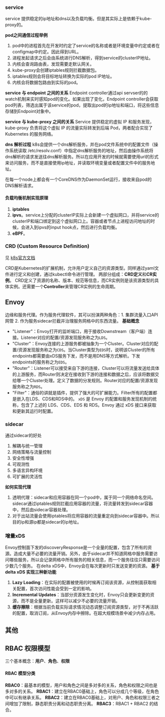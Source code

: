 ### service 
service 提供稳定的ip地址和dns以及负载均衡。但是其实际上是依赖于kube-proxy的。

**pod之间通信过程举例**
1. pod中的进程首先在开发时约定了service的名称或者是环境变量中约定或者在configmap中约定。因此得到URL。
2. 进程发起请求之后会由系统进行DNS解析，得到service的clusterIP地址。
3. 内核会查询路由表，发现需要走默认网关。
4. kube-proxy会创建iptables规则拦截数据包。
5. iptables规则会将目标地址转换为实际的pod IP地址。
6. 内核会将数据包路由到实际的pod。

**service 与 endpoint 之间的关系**
Endpoint controller通过api servser的的watch机制来实时感知pod的变化。如果出现了变化，Endpoint controller会获取pod列表，筛选出属于该service的pod，提取出pod的ip地址和端口，将这些信息存储到Endpoint对象中。

**service 与 kube-proxy 之间的关系**
Service 提供稳定的虚拟 IP 和服务发现，kube-proxy 负责将这个虚拟 IP 的流量实际转发到后端 Pod，两者配合实现了 Kubernetes 的服务网络。

**dns 解析过程**
k8s会提供一个dns解析服务，并在pod文件系统中的配置文件（操作系统读取 /etc/resolv.conf）中指定dns解析服务的地址，然后由操作系统将dns解析的请求发送往dns解析服务。所以在应用开发的时候就需要使用url的形式来访问服务，而不是直接使用ip地址，并读取环境变量或者配置文件中的服务地址。

在每一个node上都会有一个CoreDNS作为DaemonSet运行，接收来自pod的DNS解析请求。


#### 负载均衡机制实现原理
1. **iptables**
2. **ipvs**。service上分配的clusterIP实际上会新建一个虚拟网口，并将service的clusterIP和端口绑定到这个虚拟网口上。容器或者节点上进程访问地址的时候，会进入到ipvs的input hook点，然后进行负载均衡。
3. **eBPF**。

### CRD (Custom Resource Definition)
见 [k8s官方文档](https://kubernetes.io/zh-cn/docs/concepts/extend-kubernetes/api-extension/custom-resources/)

CRD是Kubernetes的扩展机制，允许用户定义自己的资源类型。同样通过yaml文件进行定义和创建，通过kubectl命令进行管理。
两部分组成：**CRD定义**和**CR实例**。
CRD定义了资源的名称、版本、规范等信息，而CR实例则是该资源类型的具体实例。还需要一个**Controller**来管理CR实例的生命周期。


## Envoy
边缘和服务代理。作为服务代理软件，其可以扮演两种角色：1. 集群流量入口API网管 2. 作为服务sidecar拦截并治理服务网格中的东西流量。
**基础概念**
- "Listener"：Envoy打开的监听端口，用于接收Downstream（客户端）连接。Listener对应的配置/资源发现服务称之为`LDS`。
- "Cluster"：Envoy连接的上游服务都被抽象为一个Cluster。Cluster对应的配置/资源发现服务称之为`CDS`。当Cluster类型为`EDS`时，说明该Cluster的所有endpoints都需要由xDS服务下发，而不是用DNS等方式解析。下发endpoints的服务称之为`EDS`。
- "Router"：Listener可以接受来自下游的连接，Cluster可以将流量发送给具体的上游服务，而Router则决定在接收到下游的连接和数据之后，应该将数据交给哪一个Cluster处理。定义了数据的分发规则。Router对应的配置/资源发现服务称之为`RDS`。
- "Filter"：通俗的讲就是插件，提供了强大的可扩展能力。Filter所有的配置都是嵌入在LDS、CDS和RDS中的。
`xDS` 是 Envoy 的配置和服务发现机制的统称，包含了上述的 LDS、CDS、EDS 和 RDS。Envoy 通过 xDS 接口来获取和更新其运行时配置。

### sidecar
通过sidecar的好处
1. 解耦与统一管理
2. 网络策略与流量控制
3. 安全性增强
4. 可观测性
5. 多语言异构环境
5. 可扩展的灵活性

**如何实现代理**
1. 透明代理：sidecar和应用容器在同一个pod中，属于同一个网络命名空间。sidecar通过iptables规则拦截应用容器的流量，将流量转发到sidecar容器中，然后由sidecar容器处理。
2. 对于出站流量会使用iptables将应用容器的流量重定向到sidecar容器中。所以目的ip和源ip都是sidecar的ip地址。

### 增量xDS
Envoy控制面下发的discoveryResponse是一个全量的配置，包含了所有的资源。造成大量不必要的流量开销。另外，由于sidecar并不知道网格中服务需要访问哪些服务，所以会记录网格中所有服务的相关信息，而一个服务往往只需要访问少数几个服务。
在delta xDS中，Envoy会在每次更新时只发送变更的资源。
**基于 delta xDS 实现三种新功能**
1. **Lazy Loading**：在实际的配置被使用的时候再订阅该资源，从控制面获取相关配置，首次访问性能会受到一定的影响。
2. **Incremental Updates**：当部分资源发生变化时，Envoy只会更新变更的资源，而不是全量更新。这样可以减少不必要的流量开销。
3. **缓存擦除**：根据当前负载实际请求情况动态调整订阅资源类型，对于不再活跃的配置，取消订阅，从Envoy内存中擦除。在超大规模场景中减少内存占用。

## 其他
## RBAC 权限模型
三个基本概念：**用户**、**角色**、**权限**
#### RBAC 模型分类
**RBAC0**：最基本的模型，用户和角色之间是多对多的关系，角色和权限之间也是多对多的关系。
**RBAC1**：建立在RBAC0基础上，角色可以分成几个等级，在角色中可以有继承关系。
**RBAC2**：建立在RBAC0基础上，对用户、角色和权限三者之间增加了限制，静态职责分离和动态职责分离。
**RBAC3**：RBAC1 + RBAC2 的结合。
